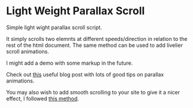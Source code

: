 Light Weight Parallax Scroll
=====================

Simple light wight parallax scroll script. 

It simply scrolls two elemnts at different speeds/direction in relation to the rest of the html document.  The same method can be used to add livelier scroll animations.

I might add a demo with some markup in the future.

Check out [this](https://medium.com/@dhg/parallax-done-right-82ced812e61c "Parallax Done Right") useful blog post with lots of good tips on parallax animations.

You may also wish to add smooth scrolling to your site to give it a nicer effect, I followed [this method](http://bassta.bg/2013/05/smooth-page-scrolling-with-tweenmax/ "Smooth page scrolling with TweenMax").
